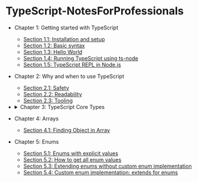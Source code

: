 # TypeScript-NotesForProfessionals

* Chapter 1: Getting started with TypeScript

  - [Section 1.1: Installation and setup](/book_pages/chapter1/section1.1.md)
  - [Section 1.2: Basic syntax](/book_pages/chapter1/section1.2.md)
  - [Section 1.3: Hello World](/book_pages/chapter1/section1.3.md)
  - [Section 1.4: Running TypeScript using ts-node](/book_pages/chapter1/section1.4.md)
  - [Section 1.5: TypeScript REPL in Node.js](/book_pages/chapter1/section1.5.md)

* Chapter 2: Why and when to use TypeScript

  - [Section 2.1: Safety](/book_pages/chapter2/section2.1.md)
  - [Section 2.2: Readability](/book_pages/chapter2/section2.2.md)
  - [Section 2.3: Tooling](/book_pages/chapter2/section2.3.md)

* <details>
  <summary>Chapter 3: TypeScript Core Types</summary>

  - [Section 3.1: String Literal Types](/book_pages/chapter3/section3.1.md)
  - [Section 3.2: Tuple](/book_pages/chapter3/section3.2.md)
  - [Section 3.3: Boolean](/book_pages/chapter3/section3.3.md)
  - [Section 3.4: Intersection Types](/book_pages/chapter3/section3.4.md)
  - [Section 3.5: Types in function arguments and return value Number](/book_pages/chapter3/section3.5.md)
  - [Section 3.6: Types in function arguments and return value. String](/book_pages/chapter3/section3.6.md)
  - [Section 3.7: const Enum](/book_pages/chapter3/section3.7.md)
  - [Section 3.8: Number](/book_pages/chapter3/section3.8.md)
  - [Section 3.9: String](/book_pages/chapter3/section3.9.md)
  - [Section 3.10: Array](/book_pages/chapter3/section3.10.md)
  - [Section 3.11: Enum](/book_pages/chapter3/section3.11.md)
  - [Section 3.12: Any](/book_pages/chapter3/section3.12.md)
  - [Section 3.13: Void](/book_pages/chapter3/section3.13.md)
</details>

* Chapter 4: Arrays

  - [Section 4.1: Finding Object in Array](/book_pages/chapter4/section4.1.md)

* Chapter 5: Enums

  - [Section 5.1: Enums with explicit values](/book_pages/chapter5/section5.1.md)
  - [Section 5.2: How to get all enum values](/book_pages/chapter5/section5.2.md)
  - [Section 5.3: Extending enums without custom enum implementation](/book_pages/chapter5/section5.3.md)
  - [Section 5.4: Custom enum implementation: extends for enums](/book_pages/chapter5/section5.4.md)

